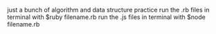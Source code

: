 just a bunch of algorithm and data structure practice
run the .rb files in terminal with $ruby filename.rb
run the .js files in terminal with $node filename.rb